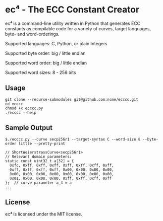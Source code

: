 ec⁴ - The ECC Constant Creator
====

ec⁴ is a command-line utility written in Python that generates ECC constants as compilable code for a variety of curves, target languages, byte- and word-orderings.

Supported languages: C, Python, or plain Integers

Supported byte order: big / little endian

Supported word order: big / little endian

Supported word sizes: 8 - 256 bits

## Usage

    git clone --recurse-submodules git@github.com:ncme/ecccc.git
    cd ecccc
    chmod +x ecccc.py
    ./ecccc --help

## Sample Output


    $./ecccc.py --curve secp256r1 --target-syntax C --word-size 8 --byte-order little --pretty-print
    
    // ShortWeierstrassCurve<secp256r1>
    // Relevant domain parameters:
    static const uint32_t a[32] = {
      0xfc, 0xff, 0xff, 0xff, 0xff, 0xff, 0xff, 0xff, 
      0xff, 0xff, 0xff, 0xff, 0x00, 0x00, 0x00, 0x00, 
      0x00, 0x00, 0x00, 0x00, 0x00, 0x00, 0x00, 0x00, 
      0x01, 0x00, 0x00, 0x00, 0xff, 0xff, 0xff, 0xff
    };  // curve parameter a_4 = a
    ...
    

## License

ec⁴ is licensed under the MIT license.
